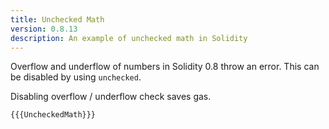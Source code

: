 ```yaml
---
title: Unchecked Math
version: 0.8.13
description: An example of unchecked math in Solidity
---
```


Overflow and underflow of numbers in Solidity 0.8 throw an error. This can be disabled by using `unchecked`.

Disabling overflow / underflow check saves gas.

```solidity
{{{UncheckedMath}}}
```
